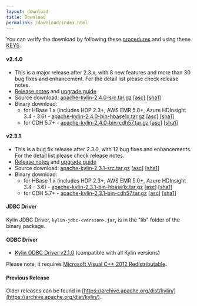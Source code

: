 ```yaml
---
layout: download
title: Download
permalink: /download/index.html
---
```


You can verify the download by following these [procedures](https://www.apache.org/info/verification.html) and using these [KEYS](https://kylin.apache.org/KEYS).


#### v2.4.0
- This is a major release after 2.3.x, with 8 new features and more than 30 bug fixes and enhancement. For the detail list please check release notes. 
- [Release notes](/docs/release_notes.html) and [upgrade guide](/docs/howto/howto_upgrade.html)
- Source download: [apache-kylin-2.4.0-src.tar.gz](http://www.apache.org/dyn/closer.cgi/kylin/apache-kylin-2.4.0/apache-kylin-2.4.0-source-release.zip) \[[asc](https://www.apache.org/dist/kylin/apache-kylin-2.4.0/apache-kylin-2.4.0-source-release.zip.asc)\] \[[sha1](https://www.apache.org/dist/kylin/apache-kylin-2.4.0/apache-kylin-2.4.0-source-release.zip.sha1)\]
- Binary download:
  - for HBase 1.x (includes HDP 2.3+, AWS EMR 5.0+, Azure HDInsight 3.4 - 3.6) - [apache-kylin-2.4.0-bin-hbase1x.tar.gz](http://www.apache.org/dyn/closer.cgi/kylin/apache-kylin-2.4.0/apache-kylin-2.4.0-bin-hbase1x.tar.gz) \[[asc](https://www.apache.org/dist/kylin/apache-kylin-2.4.0/apache-kylin-2.4.0-bin-hbase1x.tar.gz.asc)\] \[[sha1](https://www.apache.org/dist/kylin/apache-kylin-2.4.0/apache-kylin-2.4.0-bin-hbase1x.tar.gz.sha1)\]
  - for CDH 5.7+ - [apache-kylin-2.4.0-bin-cdh57.tar.gz](http://www.apache.org/dyn/closer.cgi/kylin/apache-kylin-2.4.0/apache-kylin-2.4.0-bin-cdh57.tar.gz) \[[asc](https://www.apache.org/dist/kylin/apache-kylin-2.4.0/apache-kylin-2.4.0-bin-cdh57.tar.gz.asc)\] \[[sha1](https://www.apache.org/dist/kylin/apache-kylin-2.4.0/apache-kylin-2.4.0-bin-cdh57.tar.gz.tar.gz.sha1)\]

#### v2.3.1
- This is a bug fix release after 2.3.0, with 12 bug fixes and enhancements. For the detail list please check release notes. 
- [Release notes](/docs23/release_notes.html) and [upgrade guide](/docs23/howto/howto_upgrade.html)
- Source download: [apache-kylin-2.3.1-src.tar.gz](http://www.apache.org/dyn/closer.cgi/kylin/apache-kylin-2.3.1/apache-kylin-2.3.1-src.tar.gz) \[[asc](https://www.apache.org/dist/kylin/apache-kylin-2.3.1/apache-kylin-2.3.1-src.tar.gz.asc)\] \[[sha1](https://www.apache.org/dist/kylin/apache-kylin-2.3.1/apache-kylin-2.3.1-src.tar.gz.sha1)\]
- Binary download:
  - for HBase 1.x (includes HDP 2.3+, AWS EMR 5.0+, Azure HDInsight 3.4 - 3.6) - [apache-kylin-2.3.1-bin-hbase1x.tar.gz](http://www.apache.org/dyn/closer.cgi/kylin/apache-kylin-2.3.1/apache-kylin-2.3.1-hbase1x-bin.tar.gz) \[[asc](https://www.apache.org/dist/kylin/apache-kylin-2.3.1/apache-kylin-2.3.1-hbase1x-bin.tar.gz.asc)\] \[[sha1](https://www.apache.org/dist/kylin/apache-kylin-2.3.1/apache-kylin-2.3.1-hbase1x-bin.tar.gz.sha1)\]
  - for CDH 5.7+ - [apache-kylin-2.3.1-bin-cdh57.tar.gz](http://www.apache.org/dyn/closer.cgi/kylin/apache-kylin-2.3.1/apache-kylin-2.3.1-cdh57-bin.tar.gz) \[[asc](https://www.apache.org/dist/kylin/apache-kylin-2.3.1/apache-kylin-2.3.1-cdh57-bin.tar.gz.asc)\] \[[sha1](https://www.apache.org/dist/kylin/apache-kylin-2.3.1/apache-kylin-2.3.1-cdh57-bin.tar.gz.sha1)\]

#### JDBC Driver

Kylin JDBC Driver, `kylin-jdbc-<version>.jar`, is in the "lib" folder of the binary package.

#### ODBC Driver

* [Kylin ODBC Driver v2.1.0](http://kylin.apache.org/download/KylinODBCDriver-2.1.0.zip) (compatible with all Kylin versions)

Please note, it requires [Microsoft Visual C++ 2012 Redistributable](http://www.microsoft.com/en-us/download/details.aspx?id=30679). 

#### Previous Release

Older releases can be found in [https://archive.apache.org/dist/kylin/](https://archive.apache.org/dist/kylin/).
